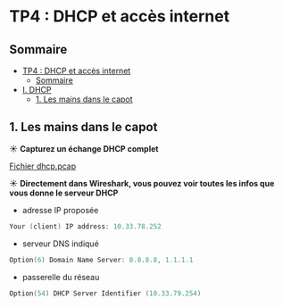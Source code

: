 # TP4 : DHCP et accès internet

## Sommaire

- [TP4 : DHCP et accès internet](#tp4--dhcp-et-accès-internet)
  - [Sommaire](#sommaire)
- [I. DHCP](#i-dhcp)
  - [1. Les mains dans le capot](#1-les-mains-dans-le-capot)

## 1. Les mains dans le capot

☀️ **Capturez un échange DHCP complet**

[Fichier dhcp.pcap](dhcp.pcap)

☀️ **Directement dans Wireshark, vous pouvez voir toutes les infos que vous donne  le serveur DHCP**

- adresse IP proposée
```powershell
Your (client) IP address: 10.33.78.252
```
- serveur DNS indiqué
```powershell
Option(6) Domain Name Server: 8.8.8.8, 1.1.1.1
```

- passerelle du réseau
```powershell
Option(54) DHCP Server Identifier (10.33.79.254)
```
